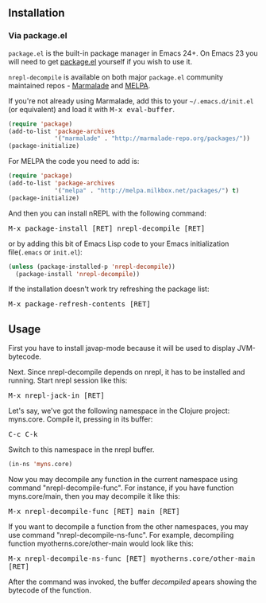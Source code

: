 ## Installation

### Via package.el

`package.el` is the built-in package manager in Emacs 24+. On Emacs 23
you will need to get [package.el](http://bit.ly/pkg-el23) yourself if you wish to use it.

`nrepl-decompile` is available on both major `package.el` community
maintained repos -
[Marmalade](http://marmalade-repo.org/packages/nrepl) and
[MELPA](http://melpa.milkbox.net).

If you're not already using Marmalade, add this to your
`~/.emacs.d/init.el` (or equivalent) and load it with <kbd>M-x eval-buffer</kbd>.

```lisp
(require 'package)
(add-to-list 'package-archives
             '("marmalade" . "http://marmalade-repo.org/packages/"))
(package-initialize)
```

For MELPA the code you need to add is:

```lisp
(require 'package)
(add-to-list 'package-archives
             '("melpa" . "http://melpa.milkbox.net/packages/") t)
(package-initialize)
```

And then you can install nREPL with the following command:

<kbd>M-x package-install [RET] nrepl-decompile [RET]</kbd>

or by adding this bit of Emacs Lisp code to your Emacs initialization file(`.emacs` or `init.el`):

```lisp
(unless (package-installed-p 'nrepl-decompile))
  (package-install 'nrepl-decompile))
```

If the installation doesn't work try refreshing the package list:

<kbd>M-x package-refresh-contents [RET]</kbd>

## Usage

First you have to install javap-mode because it will be used to display JVM-bytecode.

Next. Since nrepl-decompile depends on nrepl, it has to be installed and running. Start nrepl session like this:

<kbd>M-x nrepl-jack-in [RET]</kbd>

Let's say, we've got the following namespace in the Clojure project: myns.core. Compile it, pressing in its buffer:

<kbd>C-c C-k</kbd>

Switch to this namespace in the nrepl buffer.

```lisp
(in-ns 'myns.core)
```

Now you may decompile any function in the current namespace using command "nrepl-decompile-func". For instance, if you have function myns.core/main, then you may decompile it like this:

<kbd>M-x nrepl-decompile-func [RET] main [RET]</kbd>

If you want to decompile a function from the other namespaces, you may use command "nrepl-decompile-ns-func". For example, decompiling function myotherns.core/other-main would look like this:

<kbd>M-x nrepl-decompile-ns-func [RET] myotherns.core/other-main [RET]</kbd>

After the command was invoked, the buffer *decompiled* apears showing the bytecode of the function.